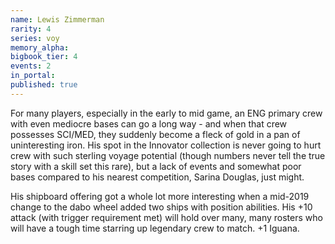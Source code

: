 ```yaml
---
name: Lewis Zimmerman
rarity: 4
series: voy
memory_alpha:
bigbook_tier: 4
events: 2
in_portal:
published: true
---
```


For many players, especially in the early to mid game, an ENG primary crew with even mediocre bases can go a long way - and when that crew possesses SCI/MED, they suddenly become a fleck of gold in a pan of uninteresting iron. His spot in the Innovator collection is never going to hurt crew with such sterling voyage potential (though numbers never tell the true story with a skill set this rare), but a lack of events and somewhat poor bases compared to his nearest competition, Sarina Douglas, just might.

His shipboard offering got a whole lot more interesting when a mid-2019 change to the dabo wheel added two ships with position abilities. His +10 attack (with trigger requirement met) will hold over many, many rosters who will have a tough time starring up legendary crew to match. +1 Iguana.
